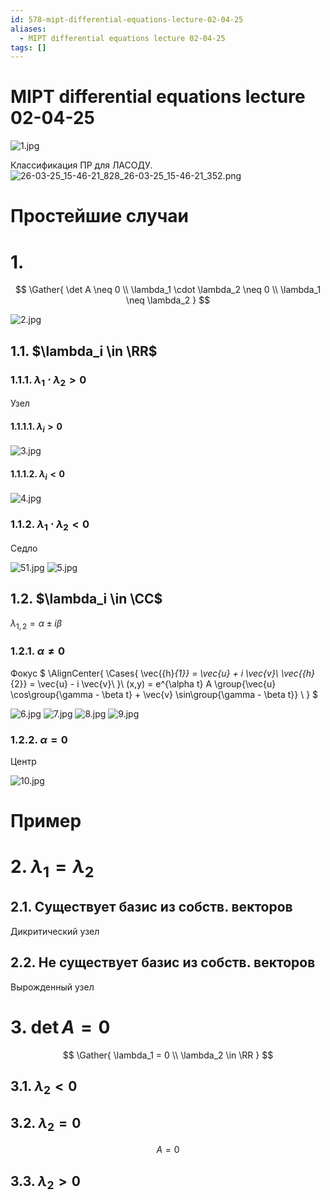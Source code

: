 ```yaml
---
id: 578-mipt-differential-equations-lecture-02-04-25
aliases:
  - MIPT differential equations lecture 02-04-25
tags: []
---
```


# MIPT differential equations lecture 02-04-25

![1.jpg](assets/imgs/02-04-25_11-37-41_834_IMG_20250402_104452.jpg)

Классификация ПР для ЛАСОДУ.
![26-03-25_15-46-21_828_26-03-25_15-46-21_352.png](assets/imgs/26-03-25_15-46-21_828_26-03-25_15-46-21_352.png)

# Простейшие случаи

# 1.

$$
\Gather{
\det A \neq 0 \\
\lambda_1 \cdot \lambda_2 \neq 0 \\
\lambda_1 \neq \lambda_2
}
$$

![2.jpg](assets/imgs/02-04-25_11-37-41_303_IMG_20250402_105932.jpg)

## 1.1. $\lambda_i \in \RR$

### 1.1.1. $\lambda_1 \cdot \lambda_2 > 0$

Узел

#### 1.1.1.1. $\lambda_i > 0$

![3.jpg](assets/imgs/02-04-25_11-37-41_139_IMG_20250402_105938.jpg)

#### 1.1.1.2. $\lambda_i < 0$

![4.jpg](assets/imgs/02-04-25_11-37-41_870_IMG_20250402_110619.jpg)

### 1.1.2. $\lambda_1 \cdot \lambda_2 < 0$

Седло

![51.jpg](assets/imgs/02-04-25_11-54-43_486_IMG_20250402_110619.jpg)
![5.jpg](assets/imgs/02-04-25_11-37-41_981_IMG_20250402_110851.jpg)

## 1.2. $\lambda_i \in \CC$

$\lambda_{1,2} = \alpha \pm i \beta$

### 1.2.1. $\alpha \neq 0$

Фокус
$
\AlignCenter{
\Cases{
\vec{{h}_{1}} = \vec{u} + i \vec{v}\\
\vec{{h}_{2}} = \vec{u} - i \vec{v}\\
}\\
(x,y) = e^{\alpha t} A \group{\vec{u} \cos\group{\gamma - \beta t} +
\vec{v} \sin\group{\gamma - \beta t}} \\
}
$

![6.jpg](assets/imgs/02-04-25_11-37-41_777_IMG_20250402_110854.jpg)
![7.jpg](assets/imgs/02-04-25_11-37-41_715_IMG_20250402_112754.jpg)
![8.jpg](assets/imgs/02-04-25_11-37-41_459_IMG_20250402_112756.jpg)
![9.jpg](assets/imgs/02-04-25_11-37-41_841_IMG_20250402_112758.jpg)

### 1.2.2. $\alpha = 0$

Центр

![10.jpg](assets/imgs/02-04-25_11-37-41_075_IMG_20250402_113553.jpg)

# Пример

# 2. $\lambda_1 = \lambda_2$

## 2.1. Существует базис из собств. векторов

Дикритический узел

## 2.2. Не существует базис из собств. векторов

Вырожденный узел

# 3. $\det A = 0$

$$
\Gather{
\lambda_1 = 0 \\
\lambda_2 \in \RR
}
$$

## 3.1. $\lambda_2 < 0$

## 3.2. $\lambda_2 = 0$

$$
A = 0
$$

## 3.3. $\lambda_2 > 0$
